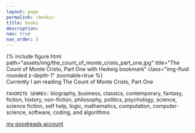 ```yaml
---
layout: page
permalink: /books/
title: books
description: 
nav: true
nav_order: 5
---
```



<div class="row justify-content-sm-center">
    <div class="col-sm-4 mt-3 mt-md-0">
        {% include figure.html path="assets/img/the_count_of_monte_cristo_part_one.jpg" title="The Count of Monte Cristo, Part One with Hedwig bookmark" class="img-fluid rounded z-depth-1" zoomable=true %}
    </div>
</div>
<div class="caption">
    Currently I am reading The Count of Monte Cristo, Part One
</div>

`FAVORITE GENRES:` biography, business, classics, contemporary, fantasy, fiction, history, non-fiction, philosophy, politics, psychology, science, science fiction, self help, logic, mathematics, computation, computer-science, software, coding, and algorithms

<a href="https://www.goodreads.com/user/show/8866015-feyza">my goodreads account</a>